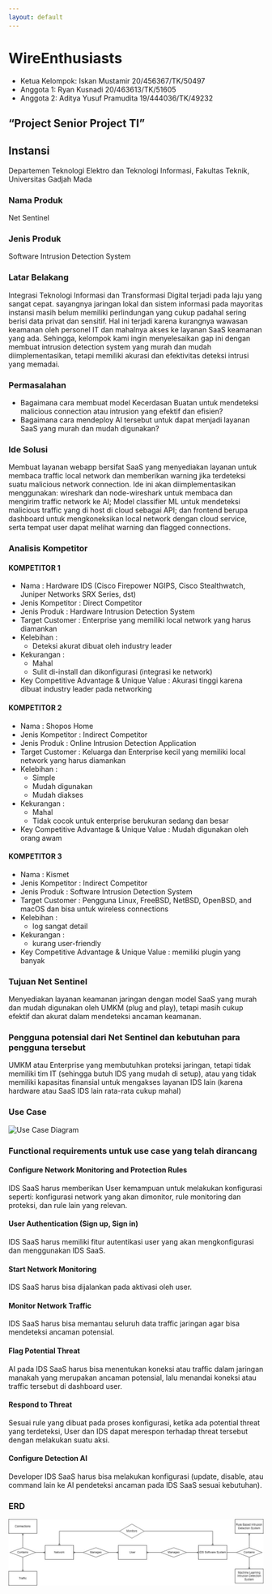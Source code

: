 ```yaml
---
layout: default
---
```


# WireEnthusiasts

- Ketua Kelompok: Iskan Mustamir 20/456367/TK/50497
- Anggota 1: Ryan Kusnadi 20/463613/TK/51605
- Anggota 2: Aditya Yusuf Pramudita 19/444036/TK/49232

## “Project Senior Project TI”

## Instansi

Departemen Teknologi Elektro dan Teknologi Informasi, Fakultas Teknik, Universitas Gadjah Mada

### Nama Produk

Net Sentinel

### Jenis Produk

Software Intrusion Detection System

### Latar Belakang

Integrasi Teknologi Informasi dan Transformasi Digital terjadi pada laju yang sangat cepat. sayangnya jaringan lokal dan sistem informasi pada mayoritas instansi masih belum memiliki perlindungan yang cukup padahal sering berisi data privat dan sensitif. Hal ini terjadi karena kurangnya wawasan keamanan oleh personel IT dan mahalnya akses ke layanan SaaS keamanan yang ada. Sehingga, kelompok kami ingin menyelesaikan gap ini dengan membuat intrusion detection system yang murah dan mudah diimplementasikan, tetapi memiliki akurasi dan efektivitas deteksi intrusi yang memadai.

### Permasalahan

- Bagaimana cara membuat model Kecerdasan Buatan untuk mendeteksi malicious connection atau intrusion yang efektif dan efisien?
- Bagaimana cara mendeploy AI tersebut untuk dapat menjadi layanan SaaS yang murah dan mudah digunakan?

### Ide Solusi

Membuat layanan webapp bersifat SaaS yang menyediakan layanan untuk membaca traffic local network dan memberikan warning jika terdeteksi suatu malicious network connection. Ide ini akan diimplementasikan menggunakan: wireshark dan node-wireshark untuk membaca dan mengirim traffic network ke AI; Model classifier ML untuk mendeteksi malicious traffic yang di host di cloud sebagai API; dan frontend berupa dashboard untuk mengkoneksikan local network dengan cloud service, serta tempat user dapat melihat warning dan flagged connections.

### Analisis Kompetitor

#### KOMPETITOR 1

- Nama : Hardware IDS (Cisco Firepower NGIPS, Cisco Stealthwatch, Juniper Networks SRX Series, dst)
- Jenis Kompetitor : Direct Competitor
- Jenis Produk : Hardware Intrusion Detection System
- Target Customer : Enterprise yang memiliki local network yang harus diamankan
- Kelebihan :
  - Deteksi akurat dibuat oleh industry leader
- Kekurangan :
  - Mahal
  - Sulit di-install dan dikonfigurasi (integrasi ke network)
- Key Competitive Advantage & Unique Value :
  Akurasi tinggi karena dibuat industry leader pada networking

#### KOMPETITOR 2

- Nama : Shopos Home
- Jenis Kompetitor : Indirect Competitor
- Jenis Produk : Online Intrusion Detection Application
- Target Customer : Keluarga dan Enterprise kecil yang memiliki local network yang harus diamankan
- Kelebihan :
  - Simple
  - Mudah digunakan
  - Mudah diakses
- Kekurangan :
  - Mahal
  - Tidak cocok untuk enterprise berukuran sedang dan besar
- Key Competitive Advantage & Unique Value :
  Mudah digunakan oleh orang awam

#### KOMPETITOR 3

- Nama : Kismet
- Jenis Kompetitor : Indirect Competitor
- Jenis Produk : Software Intrusion Detection System
- Target Customer : Pengguna Linux, FreeBSD, NetBSD, OpenBSD, and macOS dan bisa untuk wireless connections
- Kelebihan :
  - log sangat detail
- Kekurangan :
  - kurang user-friendly
- Key Competitive Advantage & Unique Value :
  memiliki plugin yang banyak

### Tujuan Net Sentinel

Menyediakan layanan keamanan jaringan dengan model SaaS yang murah dan mudah digunakan oleh UMKM (plug and play), tetapi masih cukup efektif dan akurat dalam mendeteksi ancaman keamanan.

### Pengguna potensial dari Net Sentinel dan kebutuhan para pengguna tersebut

UMKM atau Enterprise yang membutuhkan proteksi jaringan, tetapi tidak memiliki tim IT (sehingga butuh IDS yang mudah di setup), atau yang tidak memiliki kapasitas finansial untuk mengakses layanan IDS lain (karena hardware atau SaaS IDS lain rata-rata cukup mahal)

### Use Case

![Use Case Diagram](https://github.com/IskanMr/Net-Sentinel/blob/main/use-class.jpg?raw=true)

### Functional requirements untuk use case yang telah dirancang

#### Configure Network Monitoring and Protection Rules

IDS SaaS harus memberikan User kemampuan untuk melakukan konfigurasi seperti: konfigurasi network yang akan dimonitor, rule monitoring dan proteksi, dan rule lain yang relevan.

#### User Authentication (Sign up, Sign in)

IDS SaaS harus memiliki fitur autentikasi user yang akan mengkonfigurasi dan menggunakan IDS SaaS.

#### Start Network Monitoring

IDS SaaS harus bisa dijalankan pada aktivasi oleh user.

#### Monitor Network Traffic

IDS SaaS harus bisa memantau seluruh data traffic jaringan agar bisa mendeteksi ancaman potensial.

#### Flag Potential Threat

AI pada IDS SaaS harus bisa menentukan koneksi atau traffic dalam jaringan manakah yang merupakan ancaman potensial, lalu menandai koneksi atau traffic tersebut di dashboard user.

#### Respond to Threat

Sesuai rule yang dibuat pada proses konfigurasi, ketika ada potential threat yang terdeteksi, User dan IDS dapat merespon terhadap threat tersebut dengan melakukan suatu aksi.

#### Configure Detection AI

Developer IDS SaaS harus bisa melakukan konfigurasi (update, disable, atau command lain ke AI pendeteksi ancaman pada IDS SaaS sesuai kebutuhan).

### ERD

![ERD Diagram](https://github.com/IskanMr/Net-Sentinel/blob/main/erd.jpg?raw=true)

